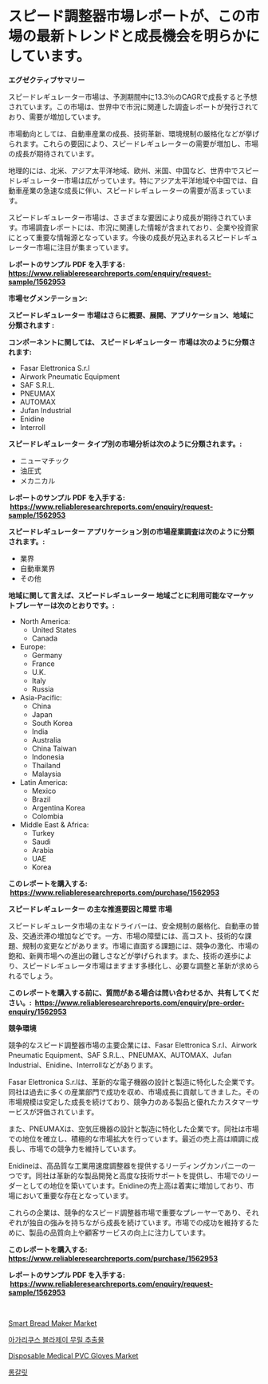 <p><h1>スピード調整器市場レポートが、この市場の最新トレンドと成長機会を明らかにしています。</h1></p><p><strong>エグゼクティブサマリー</strong></p>
<p><p>スピードレギュレーター市場は、予測期間中に13.3％のCAGRで成長すると予想されています。この市場は、世界中で市況に関連した調査レポートが発行されており、需要が増加しています。</p><p>市場動向としては、自動車産業の成長、技術革新、環境規制の厳格化などが挙げられます。これらの要因により、スピードレギュレーターの需要が増加し、市場の成長が期待されています。</p><p>地理的には、北米、アジア太平洋地域、欧州、米国、中国など、世界中でスピードレギュレーター市場は広がっています。特にアジア太平洋地域や中国では、自動車産業の急速な成長に伴い、スピードレギュレーターの需要が高まっています。</p><p>スピードレギュレーター市場は、さまざまな要因により成長が期待されています。市場調査レポートには、市況に関連した情報が含まれており、企業や投資家にとって重要な情報源となっています。今後の成長が見込まれるスピードレギュレーター市場に注目が集まっています。</p></p>
<p><strong>レポートのサンプル PDF を入手する: <a href="https://www.reliableresearchreports.com/enquiry/request-sample/1562953">https://www.reliableresearchreports.com/enquiry/request-sample/1562953</a></strong></p>
<p><strong>市場セグメンテーション:</strong></p>
<p><strong> スピードレギュレーター 市場はさらに概要、展開、アプリケーション、地域に分類されます :</strong></p>
<p><strong>コンポーネントに関しては、 スピードレギュレーター 市場は次のように分類されます: &nbsp;</strong></p>
<p><ul><li>Fasar Elettronica S.r.l</li><li>Airwork Pneumatic Equipment</li><li>SAF S.R.L.</li><li>PNEUMAX</li><li>AUTOMAX</li><li>Jufan Industrial</li><li>Enidine</li><li>Interroll</li></ul></p>
<p><strong> スピードレギュレーター タイプ別の市場分析は次のように分類されます。:</strong></p>
<p><ul><li>ニューマチック</li><li>油圧式</li><li>メカニカル</li></ul></p>
<p><strong>レポートのサンプル PDF を入手する: &nbsp;<a href="https://www.reliableresearchreports.com/enquiry/request-sample/1562953">https://www.reliableresearchreports.com/enquiry/request-sample/1562953</a></strong></p>
<p><strong> スピードレギュレーター アプリケーション別の市場産業調査は次のように分類されます。:</strong></p>
<p><ul><li>業界</li><li>自動車業界</li><li>その他</li></ul></p>
<p><strong>地域に関して言えば、スピードレギュレーター 地域ごとに利用可能なマーケットプレーヤーは次のとおりです。:</strong></p>
<p><ul>
    <li>
        North America:
        <ul>
            <li>United States</li>
            <li>Canada</li>
        </ul>
    </li>
    <li>
        Europe:
        <ul>
            <li>Germany</li>
            <li>France</li>
            <li>U.K.</li>
            <li>Italy</li>
            <li>Russia</li>
        </ul>
    </li>
    <li>
        Asia-Pacific:
        <ul>
            <li>China</li>
            <li>Japan</li>
            <li>South Korea</li>
            <li>India</li>
            <li>Australia</li>
            <li>China Taiwan</li>
            <li>Indonesia</li>
            <li>Thailand</li>
            <li>Malaysia</li>
        </ul>
    </li>
    <li>
        Latin America:
        <ul>
            <li>Mexico</li>
            <li>Brazil</li>
            <li>Argentina Korea</li>
            <li>Colombia</li>
        </ul>
    </li>
    <li>
        Middle East & Africa:
        <ul>
            <li>Turkey</li>
            <li>Saudi</li>
            <li>Arabia</li>
            <li>UAE</li>
            <li>Korea</li>
        </ul>
    </li>
    </ul></p>
<p><strong>このレポートを購入する: &nbsp;<a href="https://www.reliableresearchreports.com/purchase/1562953">https://www.reliableresearchreports.com/purchase/1562953</a></strong></p>
<p><strong>スピードレギュレーター の主な推進要因と障壁 市場</strong></p>
<p><p>スピードレギュレータ市場の主なドライバーは、安全規制の厳格化、自動車の普及、交通渋滞の増加などです。一方、市場の障壁には、高コスト、技術的な課題、規制の変更などがあります。市場に直面する課題には、競争の激化、市場の飽和、新興市場への進出の難しさなどが挙げられます。また、技術の進歩により、スピードレギュレータ市場はますます多様化し、必要な調整と革新が求められるでしょう。</p></p>
<p><strong>このレポートを購入する前に、質問がある場合は問い合わせるか、共有してください。:&nbsp; <a href="https://www.reliableresearchreports.com/enquiry/pre-order-enquiry/1562953">https://www.reliableresearchreports.com/enquiry/pre-order-enquiry/1562953</a></strong></p>
<p><strong>競争環境</strong></p>
<p><p>競争的なスピード調整器市場の主要企業には、Fasar Elettronica S.r.l、Airwork Pneumatic Equipment、SAF S.R.L.、PNEUMAX、AUTOMAX、Jufan Industrial、Enidine、Interrollなどがあります。</p><p>Fasar Elettronica S.r.lは、革新的な電子機器の設計と製造に特化した企業です。同社は過去に多くの産業部門で成功を収め、市場成長に貢献してきました。その市場規模は安定した成長を続けており、競争力のある製品と優れたカスタマーサービスが評価されています。</p><p>また、PNEUMAXは、空気圧機器の設計と製造に特化した企業です。同社は市場での地位を確立し、積極的な市場拡大を行っています。最近の売上高は順調に成長し、市場での競争力を維持しています。</p><p>Enidineは、高品質な工業用速度調整器を提供するリーディングカンパニーの一つです。同社は革新的な製品開発と高度な技術サポートを提供し、市場でのリーダーとしての地位を築いています。Enidineの売上高は着実に増加しており、市場において重要な存在となっています。</p><p>これらの企業は、競争的なスピード調整器市場で重要なプレーヤーであり、それぞれが独自の強みを持ちながら成長を続けています。市場での成功を維持するために、製品の品質向上や顧客サービスの向上に注力しています。</p></p>
<p><strong>このレポートを購入する: &nbsp; <a href="https://www.reliableresearchreports.com/purchase/1562953">https://www.reliableresearchreports.com/purchase/1562953</a></strong></p>
<p><strong>レポートのサンプル PDF を入手する: &nbsp;<a href="https://www.reliableresearchreports.com/enquiry/request-sample/1562953">https://www.reliableresearchreports.com/enquiry/request-sample/1562953</a></strong><strong></strong></p>
<p>&nbsp;</p>
<p><p><a href="https://github.com/bmorecock/Market-Research-Report-List-2/blob/main/smart-bread-maker-market.md">Smart Bread Maker Market</a></p><p><a href="https://medium.com/@josefarice/agaricus-blazei-murill-extract-%EC%8B%9C%EC%9E%A5-%EC%A2%85%EB%A5%98-%EC%9D%91%EC%9A%A9-%EB%B0%8F-%EC%A7%80%EB%A6%AC%EC%97%90-%EB%8C%80%ED%95%9C-%ED%8F%AC%EA%B4%84%EC%A0%81-%ED%8F%89%EA%B0%80-88c2fe055097">아가리쿠스 블라제이 무릴 추출물</a></p><p><a href="https://github.com/jsmusil/Market-Research-Report-List-2/blob/main/disposable-medical-pvc-gloves-market.md">Disposable Medical PVC Gloves Market</a></p><p><a href="https://medium.com/@joeyjohns20/%EB%A1%B1%EA%B0%80%EB%A6%AC%ED%8A%B8-%EC%8B%9C%EC%9E%A5-%EC%9C%A0%ED%98%95-%EC%9D%91%EC%9A%A9-%EB%B0%8F-%EC%A7%80%EB%A6%AC%EB%B3%84-%EC%A2%85%ED%95%A9-%ED%8F%89%EA%B0%80-8325bea97d38">롱갈릿</a></p></p>